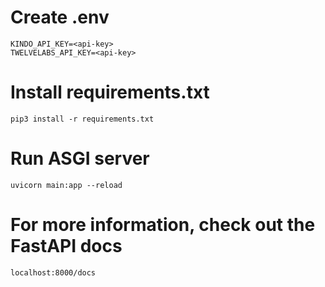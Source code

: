 # Create .env
```
KINDO_API_KEY=<api-key>
TWELVELABS_API_KEY=<api-key>
```

# Install requirements.txt
`pip3 install -r requirements.txt`

# Run ASGI server
`uvicorn main:app --reload`

# For more information, check out the FastAPI docs
`localhost:8000/docs`
